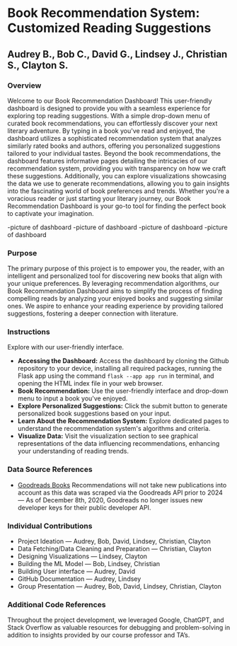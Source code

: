 # Book Recommendation System: Customized Reading Suggestions

## Audrey B., Bob C., David G., Lindsey J., Christian S., Clayton S.



### Overview

Welcome to our Book Recommendation Dashboard! This user-friendly dashboard is designed to provide you with a seamless experience for exploring top reading suggestions. With a simple drop-down menu of curated book recommendations, you can effortlessly discover your next literary adventure. By typing in a book you've read and enjoyed, the dashboard utilizes a sophisticated recommendation system that analyzes similarly rated books and authors, offering you personalized suggestions tailored to your individual tastes. Beyond the book recommendations, the dashboard features informative pages detailing the intricacies of our recommendation system, providing you with transparency on how we craft these suggestions. Additionally, you can explore visualizations showcasing the data we use to generate recommendations, allowing you to gain insights into the fascinating world of book preferences and trends. Whether you're a voracious reader or just starting your literary journey, our Book Recommendation Dashboard is your go-to tool for finding the perfect book to captivate your imagination.

-picture of dashboard
-picture of dashboard
-picture of dashboard
-picture of dashboard

### Purpose
The primary purpose of this project is to empower you, the reader, with an intelligent and personalized tool for discovering new books that align with your unique preferences. By leveraging recommendation algorithms, our Book Recommendation Dashboard aims to simplify the process of finding compelling reads by analyzing your enjoyed books and suggesting similar ones. We aspire to enhance your reading experience by providing tailored suggestions, fostering a deeper connection with literature. 

### Instructions
Explore with our user-friendly interface.
- **Accessing the Dashboard:** Access the dashboard by cloning the Github repository to your device, installing all required packages, running the Flask app using the command `flask --app app run` in terminal, and opening the HTML index file in your web browser.
- **Book Recommendation:** Use the user-friendly interface and drop-down menu to input a book you've enjoyed.
- **Explore Personalized Suggestions:** Click the submit button to generate personalized book suggestions based on your input.
- **Learn About the Recommendation System:** Explore dedicated pages to understand the recommendation system's algorithms and criteria.
- **Visualize Data:** Visit the visualization section to see graphical representations of the data influencing recommendations, enhancing your understanding of reading trends.

### Data Source References 
- [Goodreads Books](https://www.kaggle.com/datasets/jealousleopard/goodreadsbooks/data)
  Recommendations will not take new publications into account as this data was scraped via the Goodreads API prior to 2024 — As of December 8th, 2020, Goodreads no longer issues new developer keys for their public developer API.  

### Individual Contributions
- Project Ideation — Audrey, Bob, David, Lindsey, Christian, Clayton
- Data Fetching/Data Cleaning and Preparation — Christian, Clayton
- Designing Visualizations — Lindsey, Clayton
- Building the ML Model — Bob, Lindsey, Christian
- Building User interface — Audrey, David
- GitHub Documentation — Audrey, Lindsey
- Group Presentation — Audrey, Bob, David, Lindsey, Christian, Clayton

### Additional Code References
Throughout the project development, we leveraged Google, ChatGPT, and Stack Overflow as valuable resources for debugging and problem-solving in addition to insights provided by our course professor and TA’s.

